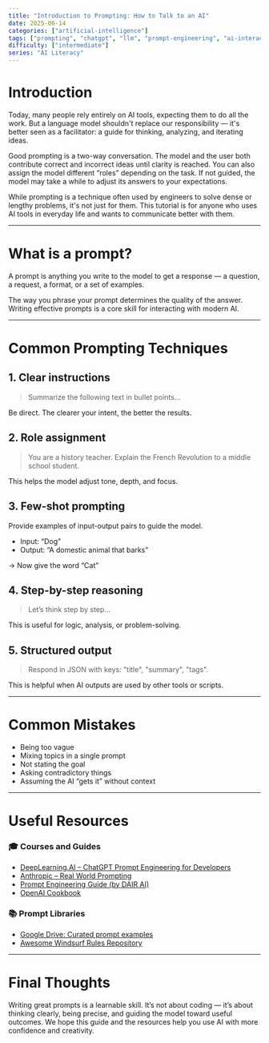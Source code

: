 ```yaml
---
title: "Introduction to Prompting: How to Talk to an AI"
date: 2025-06-14
categories: ["artificial-intelligence"]
tags: ["prompting", "chatgpt", "llm", "prompt-engineering", "ai-interaction"]
difficulty: ["intermediate"]
series: "AI Literacy"
---
```


# Introduction

Today, many people rely entirely on AI tools, expecting them to do all the work. But a language model shouldn't replace our responsibility — it's better seen as a facilitator: a guide for thinking, analyzing, and iterating ideas.

Good prompting is a two-way conversation. The model and the user both contribute correct and incorrect ideas until clarity is reached. You can also assign the model different “roles” depending on the task. If not guided, the model may take a while to adjust its answers to your expectations.

While prompting is a technique often used by engineers to solve dense or lengthy problems, it's not just for them. This tutorial is for anyone who uses AI tools in everyday life and wants to communicate better with them.

---

# What is a prompt?

A prompt is anything you write to the model to get a response — a question, a request, a format, or a set of examples.

The way you phrase your prompt determines the quality of the answer. Writing effective prompts is a core skill for interacting with modern AI.

---

# Common Prompting Techniques

## 1. Clear instructions

> Summarize the following text in bullet points...

Be direct. The clearer your intent, the better the results.

## 2. Role assignment

> You are a history teacher. Explain the French Revolution to a middle school student.

This helps the model adjust tone, depth, and focus.

## 3. Few-shot prompting

Provide examples of input-output pairs to guide the model.

- Input: “Dog”
- Output: “A domestic animal that barks”

→ Now give the word “Cat”

## 4. Step-by-step reasoning

> Let’s think step by step...

This is useful for logic, analysis, or problem-solving.

## 5. Structured output

> Respond in JSON with keys: "title", "summary", "tags".

This is helpful when AI outputs are used by other tools or scripts.

---

# Common Mistakes

- Being too vague
- Mixing topics in a single prompt
- Not stating the goal
- Asking contradictory things
- Assuming the AI “gets it” without context

---

# Useful Resources

### 🎓 Courses and Guides
- [DeepLearning.AI – ChatGPT Prompt Engineering for Developers](https://learn.deeplearning.ai/courses/chatgpt-prompt-eng/)
- [Anthropic – Real World Prompting](https://github.com/anthropics/courses/blob/master/real_world_prompting/README.md)
- [Prompt Engineering Guide (by DAIR AI)](https://github.com/dair-ai/Prompt-Engineering-Guide)
- [OpenAI Cookbook](https://github.com/openai/openai-cookbook)

### 📚 Prompt Libraries
- [Google Drive: Curated prompt examples](https://drive.google.com/drive/u/0/folders/1kGodiToZNFAw_zwECWwoNKlokPoU_TyH)
- [Awesome Windsurf Rules Repository](https://github.com/balqaasem/awesome-windsurfrules)

---

# Final Thoughts

Writing great prompts is a learnable skill. It’s not about coding — it’s about thinking clearly, being precise, and guiding the model toward useful outcomes. We hope this guide and the resources help you use AI with more confidence and creativity.
